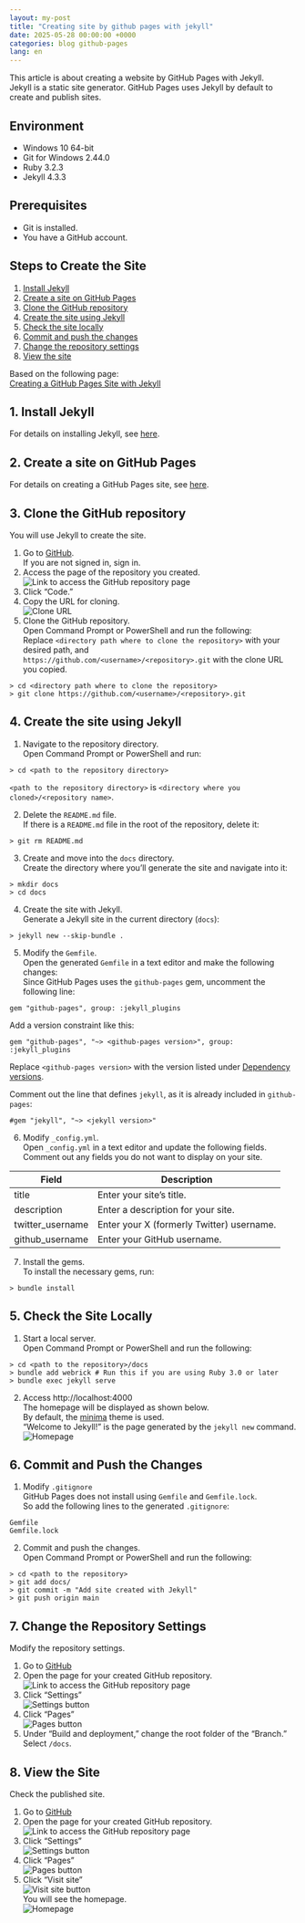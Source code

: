 ```yaml
---
layout: my-post
title: "Creating site by github pages with jekyll"
date: 2025-05-28 00:00:00 +0000
categories: blog github-pages
lang: en
---
```


This article is about creating a website by GitHub Pages with Jekyll.  
Jekyll is a static site generator. GitHub Pages uses Jekyll by default to create and publish sites.

## Environment  
- Windows 10 64-bit  
- Git for Windows 2.44.0  
- Ruby 3.2.3  
- Jekyll 4.3.3  

## Prerequisites  
- Git is installed.  
- You have a GitHub account.  

## Steps to Create the Site  
1. [Install Jekyll](#1-install-jekyll)  
2. [Create a site on GitHub Pages](#2-create-a-site-on-github-pages)  
3. [Clone the GitHub repository](#3-clone-the-github-repository)  
4. [Create the site using Jekyll](#4-create-the-site-using-jekyll)  
5. [Check the site locally](#5-check-the-site-locally)  
6. [Commit and push the changes](#6-commit-and-push-the-changes)  
7. [Change the repository settings](#7-change-the-repository-settings)  
8. [View the site](#8-view-the-site)  

Based on the following page:  
[Creating a GitHub Pages Site with Jekyll](https://docs.github.com/en/pages/setting-up-a-github-pages-site-with-jekyll/creating-a-github-pages-site-with-jekyll)

## 1. Install Jekyll  
For details on installing Jekyll, see [here](/programming/ruby/installing-jekyll-on-windows-en).

## 2. Create a site on GitHub Pages  
For details on creating a GitHub Pages site, see [here](/blog/github-pages/creating-site-by-github-pages-en).

## 3. Clone the GitHub repository  
You will use Jekyll to create the site.  
1. Go to [GitHub](https://github.com/).  
If you are not signed in, sign in.  
2. Access the page of the repository you created.  
![Link to access the GitHub repository page](/assets/images/blog/github-pages/creating-site-by-github-pages-with-jekyll/image1.png "Link to access the GitHub repository page")  
3. Click “Code.”  
4. Copy the URL for cloning.  
![Clone URL](/assets/images/blog/github-pages/creating-site-by-github-pages-with-jekyll/image2.png "Clone URL")  
5. Clone the GitHub repository.  
Open Command Prompt or PowerShell and run the following:  
Replace `<directory path where to clone the repository>` with your desired path, and  
`https://github.com/<username>/<repository>.git` with the clone URL you copied.
```
> cd <directory path where to clone the repository>
> git clone https://github.com/<username>/<repository>.git
```

## 4. Create the site using Jekyll  
1. Navigate to the repository directory.  
Open Command Prompt or PowerShell and run:
```
> cd <path to the repository directory>
```
`<path to the repository directory>` is `<directory where you cloned>/<repository name>`.

2. Delete the `README.md` file.  
If there is a `README.md` file in the root of the repository, delete it:
```
> git rm README.md
```

3. Create and move into the `docs` directory.  
Create the directory where you’ll generate the site and navigate into it:
```
> mkdir docs
> cd docs
```

4. Create the site with Jekyll.  
Generate a Jekyll site in the current directory (`docs`):
```
> jekyll new --skip-bundle .
```

5. Modify the `Gemfile`.  
Open the generated `Gemfile` in a text editor and make the following changes:  
Since GitHub Pages uses the `github-pages` gem, uncomment the following line:
```
gem "github-pages", group: :jekyll_plugins
```
Add a version constraint like this:
```
gem "github-pages", "~> <github-pages version>", group: :jekyll_plugins
```
Replace `<github-pages version>` with the version listed under [Dependency versions](https://pages.github.com/versions.json).  

Comment out the line that defines `jekyll`, as it is already included in `github-pages`:
```
#gem "jekyll", "~> <jekyll version>"
```

6. Modify `_config.yml`.  
Open `_config.yml` in a text editor and update the following fields.  
Comment out any fields you do not want to display on your site.

| Field | Description |
|-------|-------------|
| title | Enter your site’s title. |
| description | Enter a description for your site. |
| twitter_username | Enter your X (formerly Twitter) username. |
| github_username | Enter your GitHub username. |

7. Install the gems.  
To install the necessary gems, run:
```
> bundle install
```

## 5. Check the Site Locally  
1. Start a local server.  
Open Command Prompt or PowerShell and run the following:
```
> cd <path to the repository>/docs
> bundle add webrick # Run this if you are using Ruby 3.0 or later
> bundle exec jekyll serve
```

2. Access http://localhost:4000  
The homepage will be displayed as shown below.  
By default, the [minima](https://github.com/jekyll/minima) theme is used.  
“Welcome to Jekyll!” is the page generated by the `jekyll new` command.  
![Homepage](/assets/images/blog/github-pages/creating-site-by-github-pages-with-jekyll/image3.png "Homepage")

## 6. Commit and Push the Changes  
1. Modify `.gitignore`  
GitHub Pages does not install using `Gemfile` and `Gemfile.lock`.  
So add the following lines to the generated `.gitignore`:
```
Gemfile
Gemfile.lock
```

2. Commit and push the changes.  
Open Command Prompt or PowerShell and run the following:
```
> cd <path to the repository>
> git add docs/
> git commit -m "Add site created with Jekyll"
> git push origin main
```

## 7. Change the Repository Settings  
Modify the repository settings.  
1. Go to [GitHub](https://github.com/)  
2. Open the page for your created GitHub repository.  
![Link to access the GitHub repository page](/assets/images/blog/github-pages/creating-site-by-github-pages-with-jekyll/image1.png "Link to access the GitHub repository page")  
3. Click “Settings”  
![Settings button](/assets/images/blog/github-pages/creating-site-by-github-pages-with-jekyll/image4.png "Settings button")  
4. Click “Pages”  
![Pages button](/assets/images/blog/github-pages/creating-site-by-github-pages-with-jekyll/image5.png "Pages button")  
5. Under “Build and deployment,” change the root folder of the “Branch.”  
Select `/docs`.

## 8. View the Site  
Check the published site.  
1. Go to [GitHub](https://github.com/)  
2. Open the page for your created GitHub repository.  
![Link to access the GitHub repository page](/assets/images/blog/github-pages/creating-site-by-github-pages-with-jekyll/image1.png "Link to access the GitHub repository page")  
3. Click “Settings”  
![Settings button](/assets/images/blog/github-pages/creating-site-by-github-pages-with-jekyll/image4.png "Settings button")  
4. Click “Pages”  
![Pages button](/assets/images/blog/github-pages/creating-site-by-github-pages-with-jekyll/image5.png "Pages button")  
5. Click “Visit site”  
![Visit site button](/assets/images/blog/github-pages/creating-site-by-github-pages-with-jekyll/image6.png "Visit site button")  
You will see the homepage.  
![Homepage](/assets/images/blog/github-pages/creating-site-by-github-pages-with-jekyll/image3.png "Homepage")